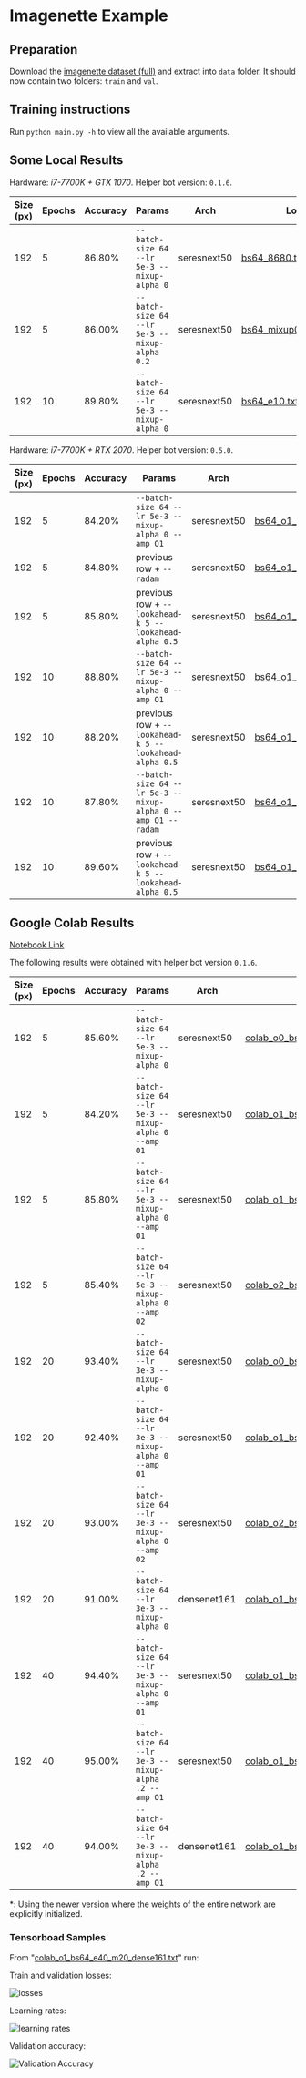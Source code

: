 # Imagenette Example

## Preparation

Download the [imagenette dataset (full)](https://s3.amazonaws.com/fast-ai-imageclas/imagenette.tgz) and extract into `data` folder. It should now contain two folders: `train` and `val`.

## Training instructions

Run `python main.py -h` to view all the available arguments.

## Some Local Results

Hardware: _i7-7700K + GTX 1070_. Helper bot version: `0.1.6`.

| Size (px) | Epochs | Accuracy | Params                                        | Arch        | Log                                                 |
| --------- | ------ | -------- | --------------------------------------------- | ----------- | --------------------------------------------------- |
| 192       | 5      | 86.80%   | `--batch-size 64 --lr 5e-3 --mixup-alpha 0`   | seresnext50 | [bs64_8680.txt](logs/bs64_8680.txt)                 |
| 192       | 5      | 86.00%   | `--batch-size 64 --lr 5e-3 --mixup-alpha 0.2` | seresnext50 | [bs64_mixup02_8600.txt](logs/bs64_mixup02_8600.txt) |
| 192       | 10     | 89.80%   | `--batch-size 64 --lr 5e-3 --mixup-alpha 0`   | seresnext50 | [bs64_e10.txt](logs/bs64_e10.txt)                   |

Hardware: _i7-7700K + RTX 2070_. Helper bot version: `0.5.0`.

| Size (px) | Epochs | Accuracy | Params                                                       | Arch        | Log                                                         | Time      |
| --------- | ------ | -------- | ------------------------------------------------------------ | ----------- | ----------------------------------------------------------- | --------- |
| 192       | 5      | 84.20%   | `--batch-size 64 --lr 5e-3 --mixup-alpha 0 --amp O1`         | seresnext50 | [bs64_o1_8420](logs/bs64_o1_8420.txt)                       | 5min 42s  |
| 192       | 5      | 84.80%   | previous row + `--radam`                                     | seresnext50 | [bs64_o1_radam](logs/bs64_o1_radam.txt)                     | 5min 46s  |
| 192       | 5      | 85.80%   | previous row + `--lookahead-k 5 --lookahead-alpha 0.5`       | seresnext50 | [bs64_o1_radam_la505](logs/bs64_o1_radam_la505.txt)         | 5min 40s  |
| 192       | 10     | 88.80%   | `--batch-size 64 --lr 5e-3 --mixup-alpha 0 --amp O1`         | seresnext50 | [bs64_o1_e10](logs/bs64_o1_e10.txt)                         | 11min 21s |
| 192       | 10     | 88.20%   | previous row + `--lookahead-k 5 --lookahead-alpha 0.5`       | seresnext50 | [bs64_o1_la505_e10](logs/bs64_o1_la505_e10.txt)             | 11min 20s |
| 192       | 10     | 87.80%   | `--batch-size 64 --lr 5e-3 --mixup-alpha 0 --amp O1 --radam` | seresnext50 | [bs64_o1_radam_e10](logs/bs64_o1_radam_e10.txt)             | 11min 23s |
| 192       | 10     | 89.60%   | previous row + `--lookahead-k 5 --lookahead-alpha 0.5`       | seresnext50 | [bs64_o1_radam_la505_e10](logs/bs64_o1_radam_la505_e10.txt) | 11min 28s |

## Google Colab Results

[Notebook Link](https://colab.research.google.com/drive/1NppuVSUvNYIEfL7j3DEOKemhrdZFFPDg)

The following results were obtained with helper bot version `0.1.6`.

| Size (px) | Epochs | Accuracy | Params                                                | Arch        | Log                                                                             | Amp | Time         |
| --------- | ------ | -------- | ----------------------------------------------------- | ----------- | ------------------------------------------------------------------------------- | --- | ------------ |
| 192       | 5      | 85.60%   | `--batch-size 64 --lr 5e-3 --mixup-alpha 0`           | seresnext50 | [colab_o0_bs64_e5.txt](logs/colab_o0_bs64_e5.txt)                               |     | 13min 18s    |
| 192       | 5      | 84.20%   | `--batch-size 64 --lr 5e-3 --mixup-alpha 0 --amp O1`  | seresnext50 | [colab_o1_bs64_e5.txt](logs/colab_o1_bs64_e5.txt)                               | O1  | 9min 59s     |
| 192       | 5      | 85.80%   | `--batch-size 64 --lr 5e-3 --mixup-alpha 0 --amp O1`  | seresnext50 | [colab_o1_bs64_e5_2.txt](logs/colab_o1_bs64_e5_2.txt)\*                         | O1  | 9min 47s     |
| 192       | 5      | 85.40%   | `--batch-size 64 --lr 5e-3 --mixup-alpha 0 --amp O2`  | seresnext50 | [colab_o2_bs64_e5.txt](logs/colab_o2_bs64_e5.txt)\*                             | O2  | 9min 35s     |
| 192       | 20     | 93.40%   | `--batch-size 64 --lr 3e-3 --mixup-alpha 0`           | seresnext50 | [colab_o0_bs64_e20.txt](logs/colab_o0_bs64_e20.txt)                             |     | 52min 50s    |
| 192       | 20     | 92.40%   | `--batch-size 64 --lr 3e-3 --mixup-alpha 0 --amp O1`  | seresnext50 | [colab_o1_bs64_e20.txt](logs/colab_o1_bs64_e20.txt)                             | O1  | 39min 31s    |
| 192       | 20     | 93.00%   | `--batch-size 64 --lr 3e-3 --mixup-alpha 0 --amp O2`  | seresnext50 | [colab_o2_bs64_e20.txt](logs/colab_o2_bs64_e20.txt)\*                           | O2  | 38min 1s     |
| 192       | 20     | 91.00%   | `--batch-size 64 --lr 3e-3 --mixup-alpha 0`           | densenet161 | [colab_o1_bs64_e20_dense161.txt](logs/colab_o1_bs64_e20_dense161.txt)           |     | 48min 44s    |
| 192       | 40     | 94.40%   | `--batch-size 64 --lr 3e-3 --mixup-alpha 0 --amp O1`  | seresnext50 | [colab_o1_bs64_e40.txt](logs/colab_o1_bs64_e40.txt)\*                           | O1  | 1h 16min 12s |
| 192       | 40     | 95.00%   | `--batch-size 64 --lr 3e-3 --mixup-alpha .2 --amp O1` | seresnext50 | [colab_o1_bs64_e40_m20.txt](logs/colab_o1_bs64_e40_m20.txt)\*                   | O1  | 1h 18min 3s  |
| 192       | 40     | 94.00%   | `--batch-size 64 --lr 3e-3 --mixup-alpha .2 --amp O1` | densenet161 | [colab_o1_bs64_e40_m20_dense161.txt](logs/colab_o1_bs64_e40_m20_dense161.txt)\* | O1  | 1h 37min 54s |

\*: Using the newer version where the weights of the entire network are explicitly initialized.

### Tensorboad Samples

From "[colab_o1_bs64_e40_m20_dense161.txt](logs/colab_o1_bs64_e40_m20_dense161.txt)" run:

Train and validation losses:

![losses](imgs/tensorboard-losses.png)

Learning rates:

![learning rates](imgs/tensorboard-lr.png)

Validation accuracy:

![Validation Accuracy](imgs/tensorboard-accuracy.png)
